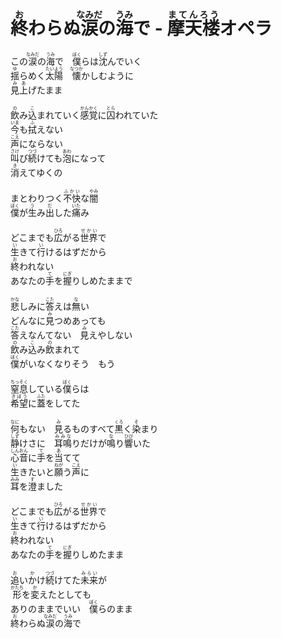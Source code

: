 <h1><ruby>終<rt>お</rt></ruby>わらぬ<ruby>涙<rt>なみだ</rt>の<ruby>海<rt>うみ</rt></ruby>で - <ruby>摩天楼<rt>まてんろう</rt></ruby>オペラ</h1>
    <p>
        この<ruby>涙<rt>なみだ</rt></ruby>の<ruby>海<rt>うみ</rt></ruby>で　<ruby>僕<rt>ぼく</rt></ruby>らは<ruby>沈<rt>しず</rt></ruby>んでいく<br>
        <ruby>揺<rt>ゆ</rt></ruby>らめく<ruby>太陽<rt>たいよう</rt></ruby>　<ruby>懐<rt>なつか</rt></ruby>かしむように<br>
        <ruby>見<rt>み</rt></ruby><ruby>上<rt>あ</rt></ruby>げたまま<br>
        <br>
        <ruby>飲<rt>の</rt></ruby>み<ruby>込<rt>こ</rt></ruby>まれていく<ruby>感覚<rt>かんかく</rt></ruby>に<ruby>囚<rt>とら</rt></ruby>われていた<br>
        <ruby>今<rt>いま</rt></ruby>も<ruby>拭<rt>ふ</rt></ruby>えない<br>
        <ruby>声<rt>こえ</rt></ruby>にならない<br>
        <ruby>叫<rt>さけ</rt></ruby>び<ruby>続<rt>つづ</rt></ruby>けても<ruby>泡<rt>あわ</rt></ruby>になって<br>
        <ruby>消<rt>き</rt></ruby>えてゆくの<br>
        <br>
        まとわりつく<ruby>不快<rt>ふかい</rt></ruby>な<ruby>闇<rt>やみ</rt></ruby><br>
        <ruby>僕<rt>ぼく</rt></ruby>が<ruby>生<rt>う</rt></ruby>み<ruby>出<rt>だ</rt></ruby>した<ruby>痛<rt>いた</rt></ruby>み<br>
        <br>
        どこまでも<ruby>広<rt>ひろ</rt></ruby>がる<ruby>世界<rt>せかい</rt></ruby>で<br>
        <ruby>生<rt>い</rt></ruby>きて<ruby>行<rt>い</rt></ruby>けるはずだから<br>
        <ruby>終<rt>お</rt></ruby>われない<br>
        あなたの<ruby>手<rt>て</rt></ruby>を<ruby>握<rt>にぎ</rt></ruby>りしめたままで<br>
        <br>
        <ruby>悲<rt>かな</rt></ruby>しみに<ruby>答<rt>こた</rt></ruby>えは<ruby>無<rt>な</rt></ruby>い<br>
        どんなに<ruby>見<rt>み</rt></ruby>つめあっても<br>
        <ruby>答<rt>こた</rt></ruby>えなんてない　<ruby>見<rt>み</rt></ruby>えやしない<br>
        <ruby>飲<rt>の</rt></ruby>み<ruby>込<rt>こ</rt></ruby>み<ruby>飲<rt>の</rt></ruby>まれて<br>
        <ruby>僕<rt>ぼく</rt></ruby>がいなくなりそう　もう<br>
        <br>
        <ruby>窒息<rt>ちっそく</rt></ruby>している<ruby>僕<rt>ぼく</rt></ruby>らは<br>
        <ruby>希望<rt>きぼう</rt></ruby>に<ruby>蓋<rt>ふた</rt></ruby>をしてた<br>
        <br>
        <ruby>何<rt>なに</rt></ruby>もない　<ruby>見<rt>み</rt></ruby>るものすべて<ruby>黒<rt>くろ</rt></ruby>く<ruby>染<rt>そ</rt></ruby>まり<br>
        <ruby>静<rt>しず</rt></ruby>けさに　<ruby>耳鳴<rt>みみな</rt></ruby>りだけが<ruby>鳴<rt>な</rt></ruby>り<ruby>響<rt>ひび</rt></ruby>いた<br>
        <ruby>心音<rt>しんおん</rt></ruby>に<ruby>手<rt>て</rt></ruby>を<ruby>当<rt>あ</rt></ruby>てて<br>
        <ruby>生<rt>い</rt></ruby>きたいと<ruby>願<rt>ねが</rt></ruby>う<ruby>声<rt>こえ</rt></ruby>に<br>
        <ruby>耳<rt>みみ</rt></ruby>を<ruby>澄<rt>す</rt></ruby>ました<br>
        <br>
        どこまでも<ruby>広<rt>ひろ</rt></ruby>がる<ruby>世界<rt>せかい</rt></ruby>で<br>
        <ruby>生<rt>い</rt></ruby>きて<ruby>行<rt>い</rt></ruby>けるはずだから<br>
        <ruby>終<rt>お</rt></ruby>われない<br>
        あなたの<ruby>手<rt>て</rt></ruby>を<ruby>握<rt>にぎ</rt></ruby>りしめたまま<br>
        <br>
        <ruby>追<rt>お</rt></ruby>い<ruby>か<rt>か</rt></ruby>け<ruby>続<rt>つづ</rt></ruby>けてた<ruby>未来<rt>みらい</rt></ruby>が<br>
        <ruby>形<rt>かたち</rt></ruby>を<ruby>変<rt>か</rt></ruby>えたとしても<br>
        ありのままでいい　<ruby>僕<rt>ぼく</rt></ruby>らのまま<br>
        <ruby>終<rt>お</rt></ruby>わらぬ<ruby>涙<rt>なみだ</rt></ruby>の<ruby>海<rt>うみ</rt></ruby>で<br>
        </p>
